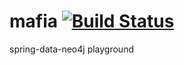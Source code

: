 mafia [![Build Status](https://secure.travis-ci.org/kpacha/mafia.png?branch=master)](http://travis-ci.org/kpacha/mafia)
=====

spring-data-neo4j playground
